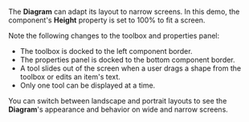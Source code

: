 The **Diagram** can adapt its layout to narrow screens. In this demo, the component's **Height** property is set to 100% to fit a screen.

Note the following changes to the toolbox and properties panel:

* The toolbox is docked to the left component border.
* The properties panel is docked to the bottom component border.
* A tool slides out of the screen when a user drags a shape from the toolbox or edits an item's text.
* Only one tool can be displayed at a time.

You can switch between landscape and portrait layouts to see the **Diagram**'s appearance and behavior on wide and narrow screens.